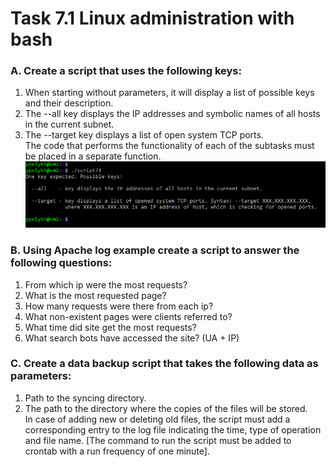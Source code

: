 # Task 7.1  Linux administration with bash

### A. Create a script that uses the following keys:  
1. When starting without parameters, it will display a list of possible keys and their description.  
2. The --all key displays the IP addresses and symbolic names of all hosts in the current subnet.  
3. The --target key displays a list of open system TCP ports.  
The code that performs the functionality of each of the subtasks must be placed in a separate function.
![Screen1](./task_images/Screenshot_1.png)  

### B. Using Apache log example create a script to answer the following questions:  
1. From which ip were the most requests?  
2. What is the most requested page?  
3. How many requests were there from each ip?  
4. What non-existent pages were clients referred to?  
5. What time did site get the most requests?  
6. What search bots have accessed the site? (UA + IP)  

### C. Create a data backup script that takes the following data as parameters:  
1. Path to the syncing directory.  
2. The path to the directory where the copies of the files will be stored.  
In case of adding new or deleting old files, the script must add a corresponding entry to the log file indicating the time, type of operation and file name. [The command to run the script must be added to crontab with a run frequency of one minute].  
